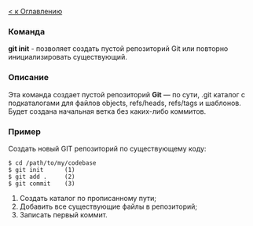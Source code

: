 [< к Оглавлению](/readme.md)
### Команда
**git init** - позволяет создать пустой репозиторий Git или повторно инициализировать существующий.

### Описание
Эта команда создает пустой репозиторий **Git** — по сути, .git каталог с подкаталогами для файлов objects, refs/heads, refs/tags и шаблонов. Будет создана начальная ветка без каких-либо коммитов.

### Пример

Создать новый GIT репозиторий по существующему коду:

    $ cd /path/to/my/codebase
    $ git init      (1)
    $ git add .     (2)
    $ git commit    (3)

 1. Создать каталог по прописанному пути;
 2. Добавить все существующие файлы в репозиторий;
 3. Записать первый коммит.